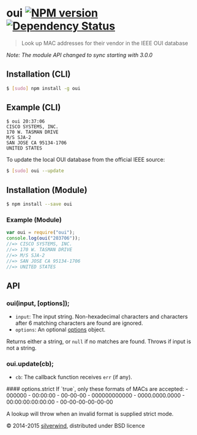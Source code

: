# oui [![NPM version](https://img.shields.io/npm/v/oui.svg?style=flat)](https://www.npmjs.org/package/oui) [![Dependency Status](http://img.shields.io/david/silverwind/oui.svg?style=flat)](https://david-dm.org/silverwind/oui)
> Look up MAC addresses for their vendor in the IEEE OUI database

*Note: The module API changed to sync starting with 3.0.0*

## Installation (CLI)
```bash
$ [sudo] npm install -g oui
```
## Example (CLI)
```
$ oui 20:37:06
CISCO SYSTEMS, INC.
170 W. TASMAN DRIVE
M/S SJA-2
SAN JOSE CA 95134-1706
UNITED STATES
```
To update the local OUI database from the official IEEE source:
```bash
$ [sudo] oui --update
```

## Installation (Module)
```bash
$ npm install --save oui
```
### Example (Module)
```js
var oui = require("oui");
console.log(oui("203706"));
//=> CISCO SYSTEMS, INC.
//=> 170 W. TASMAN DRIVE
//=> M/S SJA-2
//=> SAN JOSE CA 95134-1706
//=> UNITED STATES
```

## API
### oui(input, [options]);
- `input`: The input string. Non-hexadecimal characters and characters after 6 matching characters are found are ignored.
- `options`: An optional [options](#options) object.

Returns either a string, or `null` if no matches are found. Throws if input is not a string.

### oui.update(cb);
- `cb`: The callback function receives `err` (if any).

<a name="options" />
#### options.strict
If `true`, only these formats of MACs are accepted:
- 000000
- 00:00:00
- 00-00-00
- 000000000000
- 0000.0000.0000
- 00:00:00:00:00:00
- 00-00-00-00-00-00

A lookup will throw when an invalid format is supplied strict mode.

© 2014-2015 [silverwind](https://github.com/silverwind), distributed under BSD licence

